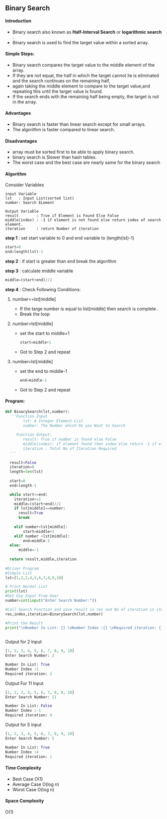 ## Binary Search

#### Introduction

- Binary search also known as **Half-Interval Search** or **logarithmic search** .
- Binary search is used to find the target value within a sorted array.

#### Simple Steps:
- Binary search compares the target value to the middle element of the array. 
- If they are not equal, the half in which the target cannot lie is eliminated and the search continues on the remaining half, 
- again taking the middle element to compare to the target value,and repeating this until the target value is found. 
- If the search ends with the remaining half being empty, the target is not in the array.


#### Advantages
- Binary search is faster than linear search except for small arrays.
- The algorithm is faster compared to linear search.


#### Disadvantages
- array must be sorted first to be able to apply binary search.
- binary search is Slower than hash tables.
- The worst case and the best case are nearly same for the binary search

#### Algorithm
Consider Variables
```
input Variable
lst   : Input List(sorted list)
number: Search ELement

Output Variable
result        : True if Element is Found Else False
middle(index) : -1 if element is not found else return index of search element.
iteration     : return Number of iteration 
```
**step 1** : set start variable to 0 and end variable to (length(lst)-1)
```python
start=0
end=length(lst)-1
```

**step 2** : if start is greater than end break the algorithm

**step 3** : calculate middle variable 
```python
middle=(start+end)//2
```

**step 4** : Check Following Conditions:

1. number==lst[middle] 
    - If the targe number is equal to list[middle] then search is complete .
    - Break the loop

2. number>lst[middle]
    - set the start to middle+1
      ```python
      start=middle+1
      ```
    - Got to Step 2 and repeat

3. number<lst[middle]
    - set the end to middle-1
      ```python
      end=middle-1
      ```
    - Got to Step 2 and repeat

#### Program:
```python
def BinarySearch(lst,number):
  '''Function Input
        lst: A Integer Element List
        number: The Number which Do you Want to Search
        
     Function Output:
        result: True if number is found else False
        middle(index): if element found then index else return -1 if element is not found
        iteration : Total No of Iteration Required
  '''
  
  result=False
  iteration=0
  length=len(lst)
  
  start=0
  end=length-1

  while start<=end:
    iteration+=1
    middle=(start+end)//2
    if lst[middle]==number:
      result=True
      break
    
    elif number>lst[middle]:
        start=middle+1
    elif number <lst[middle]:
        end=middle-1
  else:
      middle=-1
      
  return result,middle,iteration
  
#Driver Program  
#Simple List
lst=[1,2,3,4,5,6,7,8,9,10]

# Print Normal List
print(lst)
#Get Use Input From User
number=int(input("Enter Search Number:"))

#Call Search Function and save result in res and No of iteration in iteration
res,index,iteration=BinarySearch(lst,number)

#Print the Result
print("\nNumber In List: {} \nNumber Index :{} \nRequired iteration: {}".format(res,index,iteration))
		
```

Output for 2 Input
```python
[1, 2, 3, 4, 5, 6, 7, 8, 9, 10]
Enter Search Number: 2

Number In List: True 
Number Index :1 
Required iteration: 2
```

Output For 11 Input
```python
[1, 2, 3, 4, 5, 6, 7, 8, 9, 10]
Enter Search Number: 11

Number In List: False 
Number Index :-1 
Required iteration: 4
```

Output for 5 input
```python
[1, 2, 3, 4, 5, 6, 7, 8, 9, 10]
Enter Search Number: 5

Number In List: True 
Number Index :4 
Required iteration: 1
```

#### Time Complexity
- Best Case O(1)
- Average Case O(log n)
- Worst Case O(log n)

#### Space Complexity
O(1)
